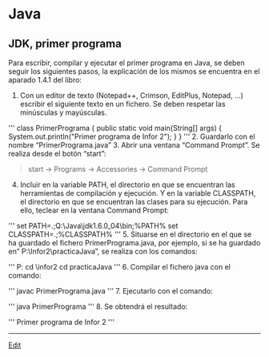 # Java

## JDK, primer programa
Para escribir, compilar y ejecutar el primer programa en Java, se deben seguir los siguientes pasos, la explicación de los mismos se encuentra en el aparado 1.4.1 del libro:

1. Con un editor de texto (Notepad++, Crimson, EditPlus, Notepad, …) escribir el siguiente texto en un fichero. Se deben respetar las minúsculas y mayúsculas.

'''
class PrimerPrograma {
     public static void main(String[] args) {
          System.out.println("Primer programa de Infor 2");
     }
}
'''
2. Guardarlo con el nombre “PrimerPrograma.java”
3. Abrir una ventana “Command Prompt”. Se realiza desde el botón “start”:
  >start -> Programs -> Accessories -> Command Prompt
4. Incluir en la variable PATH, el directorio en que se encuentran las herramientas de compilación y ejecución. Y en la variable CLASSPATH, el directorio en que se encuentran las clases para su ejecución. Para ello, teclear en la ventana Command Prompt:

'''
set PATH=.;Q:\Java\jdk1.6.0_04\bin;%PATH%
set CLASSPATH=.;%CLASSPATH%
'''
5. Situarse en el directorio en el que se ha guardado el fichero PrimerPrograma.java, por ejemplo, si se ha guardado en” P:\Infor2\practicaJava”, se realiza con los comandos:

'''
P:
cd \infor2
cd practicaJava
'''
6. Compilar el fichero java con el comando:

'''
javac PrimerPrograma.java
'''
7. Ejecutarlo con el comando:

'''
java PrimerPrograma
'''
8. Se obtendrá el resultado:

'''
Primer programa de Infor 2
'''
   
---
[Edit](https://github.com/nicolasserrano/CS/edit/master/JDK.md)
<style>
div.container ul, div.container ol {
    padding-left: 1.4em;
}
</style>
